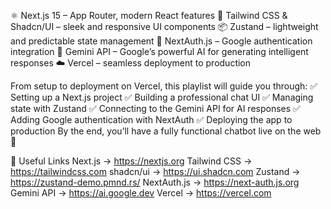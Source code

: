 ⚛️ Next.js 15 – App Router, modern React features
🎨 Tailwind CSS & Shadcn/UI – sleek and responsive UI components
📦 Zustand – lightweight and predictable state management
🔑 NextAuth.js – Google authentication integration
🤖 Gemini API – Google’s powerful AI for generating intelligent responses
☁️ Vercel – seamless deployment to production

From setup to deployment on Vercel, this playlist will guide you through:
✅ Setting up a Next.js project
✅ Building a professional chat UI
✅ Managing state with Zustand
✅ Connecting to the Gemini API for AI responses
✅ Adding Google authentication with NextAuth
✅ Deploying the app to production
By the end, you’ll have a fully functional chatbot live on the web 🚀

🔗 Useful Links
Next.js → https://nextjs.org
Tailwind CSS → https://tailwindcss.com
shadcn/ui → https://ui.shadcn.com
Zustand → https://zustand-demo.pmnd.rs/
NextAuth.js → https://next-auth.js.org
Gemini API → https://ai.google.dev
Vercel → https://vercel.com
